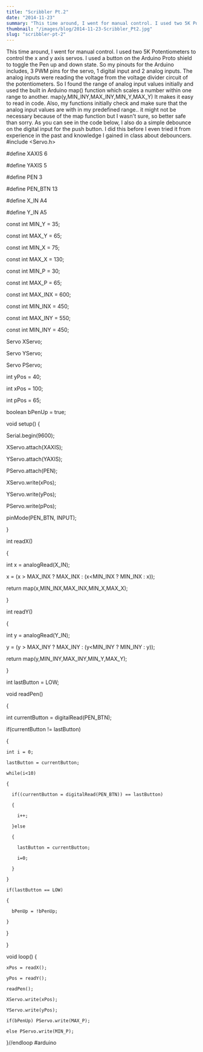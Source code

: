 ```yaml
---
title: "Scribbler Pt.2"
date: "2014-11-23"
summary: "This time around, I went for manual control. I used two 5K Potentiometers to control the x and y axis servos. I used a button on the Ardu..."
thumbnail: "/images/blog/2014-11-23-Scribbler_Pt2.jpg"
slug: "scribbler-pt-2"
---
```

This time around, I went for manual control. I used two 5K Potentiometers to control the x and y axis servos. I used a button on the Arduino Proto shield to toggle the Pen up and down state. So my pinouts for the Arduino includes, 3 PWM pins for the servo, 1 digital input and 2 analog inputs. The analog inputs were reading the voltage from the voltage divider circuit of the potentiometers. So I found the range of analog input values initially and used the built in Arduino map() function which scales a number within one range to another. map(y,MIN_INY,MAX_INY,MIN_Y,MAX_Y) It makes it easy to read in code.  Also, my functions initially check and make sure that the analog input values are with in my predefined range.. it might not be necessary because of the map function but I wasn't sure, so better safe than sorry. As you can see in the code below, I also do a simple debounce on the digital input for the push button. I did this before I even tried it from experience in the past and knowledge I gained in class about debouncers. #include <Servo.h>

#define XAXIS 6

#define YAXIS 5

#define PEN 3


#define PEN_BTN 13

#define X_IN A4

#define Y_IN A5


const int MIN_Y = 35;

const int MAX_Y = 65;

const int MIN_X = 75;

const int MAX_X = 130;

const int MIN_P = 30;

const int MAX_P = 65;


const int MAX_INX = 600;

const int MIN_INX = 450;

const int MAX_INY = 550;

const int MIN_INY = 450;



Servo XServo;

Servo YServo;

Servo PServo;

int yPos = 40;

int xPos = 100;

int pPos = 65;


boolean bPenUp = true;


void setup() {

  Serial.begin(9600);

  XServo.attach(XAXIS);

  YServo.attach(YAXIS);

  PServo.attach(PEN);

  XServo.write(xPos);

  YServo.write(yPos);

  PServo.write(pPos);

  pinMode(PEN_BTN, INPUT);
 

}


int readX()

{

  int x = analogRead(X_IN);

  x = (x > MAX_INX ? MAX_INX : (x<MIN_INX ? MIN_INX : x));

  return map(x,MIN_INX,MAX_INX,MIN_X,MAX_X);

}


int readY()

{

  int y = analogRead(Y_IN);

  y = (y > MAX_INY ? MAX_INY : (y<MIN_INY ? MIN_INY : y));

  return map(y,MIN_INY,MAX_INY,MIN_Y,MAX_Y);

}


int lastButton = LOW;

void readPen()

{

  int currentButton = digitalRead(PEN_BTN);

  if(currentButton != lastButton)

  {

    int i = 0;

    lastButton = currentButton;

    while(i<10)

    {

      if((currentButton = digitalRead(PEN_BTN)) == lastButton)

      {

        i++;

      }else

      {

        lastButton = currentButton;

        i=0;

      }

    }

    if(lastButton == LOW)

    {

      bPenUp = !bPenUp;

    }

  }

}


void loop() {

    xPos = readX();

    yPos = readY();

    readPen();

    XServo.write(xPos);

    YServo.write(yPos);

    if(bPenUp) PServo.write(MAX_P);

    else PServo.write(MIN_P);

}//endloop #arduino